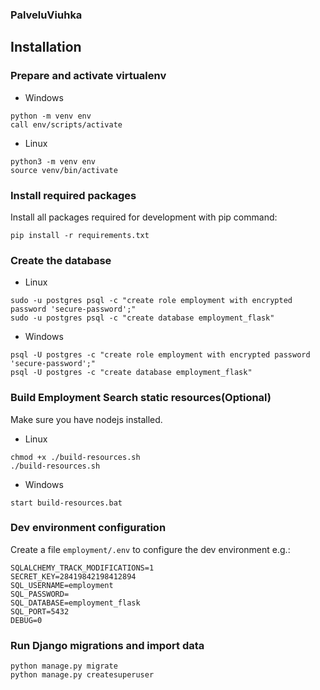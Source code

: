 ### PalveluViuhka

Installation
------------

### Prepare and activate virtualenv

- Windows
```shell
python -m venv env
call env/scripts/activate
```

- Linux
```shell
python3 -m venv env
source venv/bin/activate
```


### Install required packages

Install all packages required for development with pip command:

    pip install -r requirements.txt


### Create the database

- Linux

```shell
sudo -u postgres psql -c "create role employment with encrypted password 'secure-password';"
sudo -u postgres psql -c "create database employment_flask"
```

- Windows
```shell
psql -U postgres -c "create role employment with encrypted password 'secure-password';"
psql -U postgres -c "create database employment_flask"
```

### Build Employment Search static resources(Optional)

Make sure you have nodejs installed.

- Linux

```shell
chmod +x ./build-resources.sh
./build-resources.sh
```

- Windows
```shell
start build-resources.bat
```

### Dev environment configuration

Create a file `employment/.env` to configure the dev environment e.g.:

```
SQLALCHEMY_TRACK_MODIFICATIONS=1
SECRET_KEY=28419842198412894
SQL_USERNAME=employment
SQL_PASSWORD=
SQL_DATABASE=employment_flask
SQL_PORT=5432
DEBUG=0
```
### Run Django migrations and import data

```shell
python manage.py migrate
python manage.py createsuperuser
```
